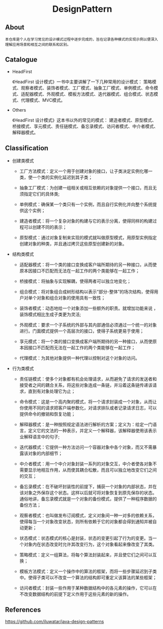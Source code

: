 <div align="center">
    <h1>
    	DesignPattern
	</h1>
</div>

## About	
	
	本仓库是个人在学习常见的设计模式过程中逐步完成的，旨在记录各种模式的实现示例以便深入理解应用场景和相互之间的联系和区别。

## Catalogue

- HeadFirst  

	《HeadFirst 设计模式》一书中主要讲解了一下几种常用的设计模式：
	策略模式、观察者模式、装饰者模式、工厂模式、抽象工厂模式、单例模式、命令模式、适配器模式、外观模式、模板方法模式、迭代器模式、组合模式、状态模式、代理模式、MVC模式。

- Others  

	《HeadFirst 设计模式》这本书以外的常见的模式：
	建造者模式、原型模式、桥接模式、享元模式、责任链模式、备忘录模式、访问者模式、中介者模式、解释器模式。


## Classification  

- 创建类模式  

	* 工厂方法模式：定义一个用于创建对象的接口，让子类决定实例化哪一类，使一个类的实例化延迟到其子类；

	* 抽象工厂模式：为创建一组相关或相互依赖的对象提供一个接口，而且无须指定它们的具体类;

	* 单例模式：确保某一个类只有一个实例，而且自行实例化并向整个系统提供这个实例；

	* 建造者模式：将一个复杂对象的构建与它的表示分离，使得同样的构建过程可以创建不同的表示；

	* 原型模式：通过对象复制来实现的模式就叫做原型模式，用原型实例指定创建对象的种类，并且通过拷贝这些原型创建新的对象。


- 结构类模式  

	* 适配器模式：将一个类的接口变换成客户端所期待的另一种接口，从而使原本因接口不匹配而无法在一起工作的两个类能够在一起工作；

	* 桥接模式：将抽象与实现解耦，使得两者可以独立地变化；

	* 组合模式：将对象组合成树形结构以表示“部分-整体”的场次结构，使得用户对单个对象和组合对象的使用具有一致性；

	* 装饰者模式：动态地给一个对象添加一些额外的职责。就增加功能来说 ，装饰模式相比生成子类更为灵活;

	* 外观模式：要求一个子系统的外部与其内部通信必须通过一个统一的对象进行。门面模式提供一个高层次的接口，使得子系统更易于使用；

	* 享元模式：将一个类的接口变换成客户端所期待的另一种接口，从而使原本因接口不匹配而无法在一起工作的两个类能够在一起工作；

	* 代理模式：为其他对象提供一种代理以控制对这个对象的访问。

- 行为类模式  

	* 责任链模式：使多个对象都有机会处理请求，从而避免了请求的发送者和接受者之间的耦合关系，将这些对象连成一条链，并沿着这条链传递该请求，直到有对象处理它为止；

	* 命令模式：这是一个高内聚的模式，将一个请求封装成一个对象，从而让你使用不同的请求把客户端参数化，对请求排队或者记录请求日志，可以提供命令的撤销和恢复功能；

	* 解释器模式：是一种按照规定语法进行解析的方案；定义为：给定一门语言，定义它的文法的一种表示，并定义一个解释器，该解释器使用该表示业解释语言中的句子;

	* 迭代器模式：它提供一种方法访问一个容器对象中各个对象，而又不需暴露该对象的内部细节；

	* 中介者模式：用一个中介对象封装一系列的对象交互，中介者使各对象不需要显示地相互作用，从而使其耦合松散，而且可以独立地改变它们之间的交互；

	* 备忘录模式：在不破坏封装性的前提下，捕获一个对象的内部状态，并在该对象之外保存这个状态。这样以后就可将对象恢复到原先保存的状态。通俗地讲，备忘录模式就是一个对象的备份模式，提供了一种程序数据的备份方法；

	* 观察者模式：也叫做发布订阅模式，定义对象间一种一对多的依赖关系，使得每当一个对象改变状态，则所有依赖于它的对象都会得到通知并被自动更新；

	* 状态模式：状态模式的核心是封装，状态的变更引起了行为的变更。当一个对象内在状态改变时允许其改变行为，这个对象看起来像改变了其类。

	* 策略模式：定义一组算法，将每个算法封装起来，并且使它们之间可以互换；

	* 模板方法模式：定义一个操作中的算法的框架，而将一些步骤延迟到子类中。使得子类可以不改变一个算法的结构即可重定义该算法的某些框架；

	* 访问者模式：封装一些作用于某种数据结构中的各元素的操作，它可以在不改变数据结构的前提下定义作用于这些元素的新的操作。

	
## References

<https://github.com/iluwatar/java-design-patterns>